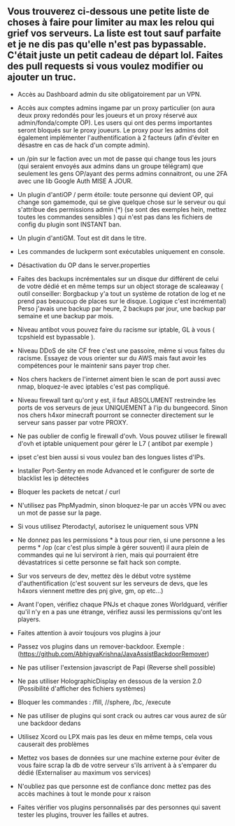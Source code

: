## Vous trouverez ci-dessous une petite liste de choses à faire pour limiter au max les relou qui grief vos serveurs. La liste est tout sauf parfaite et je ne dis pas qu'elle n'est pas bypassable. C'était juste un petit cadeau de départ lol. Faites des pull requests si vous voulez modifier ou ajouter un truc.

- Accès au Dashboard admin du site obligatoirement par un VPN.

- Accès aux comptes admins ingame par un proxy particulier (on aura deux proxy redondés pour les joueurs et un proxy réservé aux admin/fonda/compte OP). Les users qui ont des perms importantes seront bloqués sur le proxy joueurs. Le proxy pour les admins doit également implémenter l'authentification à 2 facteurs (afin d'éviter en désastre en cas de hack d'un compte admin).

- un /pin sur le faction avec un mot de passe qui change tous les jours (qui seraient envoyés aux admins dans un groupe télégram) que seulement les gens OP/ayant des perms admins connaitront, ou une 2FA avec une lib Google Auth MISE A JOUR.

- Un plugin d'antiOP / perm étoile: toute personne qui devient OP, qui change son gamemode, qui se give quelque chose sur le serveur ou qui s'attribue des permissions admin (*) (se sont des exemples hein, mettez toutes les commandes sensibles ) qui n'est pas dans les fichiers de config du plugin sont INSTANT ban.

- Un plugin d'antiGM. Tout est dit dans le titre.

- Les commandes de luckperm sont exécutables uniquement en console.

- Désactivation du OP dans le server.properties

- Faites des backups incrémentales sur un disque dur différent de celui de votre dédié et en même temps sur un object storage de scaleaway ( outil conseiller: Borgbackup y'a tout un système de rotation de log et ne prend pas beaucoup de places sur le disque. Logique c'est incrémental) Perso j'avais une backup par heure, 2 backups par jour, une backup par semaine et une backup par mois.

- Niveau antibot vous pouvez faire du racisme sur iptable,  GL à vous ( tcpshield est bypassable ).

- Niveau DDoS de site CF free c'est une passoire, même si vous faites du racisme. Essayez de vous orienter sur du AWS mais faut avoir les compétences pour le maintenir sans payer trop cher.

- Nos chers hackers de l'internet aiment bien le scan de port aussi avec nmap, bloquez-le avec iptables c'est pas compliqué.

- Niveau firewall tant qu'ont y est, il faut ABSOLUMENT restreindre les ports de vos serveurs de jeux UNIQUEMENT à l'ip du bungeecord. Sinon nos chers h4xor minecraft pourront se connecter directement sur le serveur sans passer par votre PROXY.

- Ne pas oublier de config le firewall d'ovh. Vous pouvez utiliser le firewall d'ovh et iptable uniquement pour gérer le L7 ( antibot par exemple )

- ipset c'est bien aussi si vous voulez ban des longues listes d'IPs.

- Installer Port-Sentry en mode Advanced et le configurer de sorte de blacklist les ip détectées 

- Bloquer les packets de netcat / curl

- N'utilisez pas PhpMyadmin, sinon bloquez-le par un accès VPN ou avec un mot de passe sur la page.

- Si vous utilisez Pterodactyl, autorisez le uniquement sous VPN

- Ne donnez pas les permissions * à tous pour rien, si une personne a les perms * /op (car c'est plus simple à gérer souvent) il aura plein de commandes qui ne lui serviront à rien, mais qui pourraient être dévastatrices si cette personne se fait hack son compte. 

- Sur vos serveurs de dev, mettez dès le début votre système d'authentification (c'est souvent sur les serveurs de devs, que les h4xors viennent mettre des pnj give, gm, op etc...) 

- Avant l'open, vérifiez chaque PNJs et chaque zones Worldguard, vérifier qu'il n'y en a pas une étrange,  vérifiez aussi les permissions qu'ont les players. 

- Faites attention à avoir toujours vos plugins à jour

- Passez vos plugins dans un remover-backdoor. Exemple : (https://github.com/AbhigyaKrishna/JavaAssistBackdoorRemover)

- Ne pas utiliser l'extension javascript de Papi (Reverse shell possible)

- Ne pas utiliser HolographicDisplay en dessous de la version 2.0 (Possibilité d'afficher des fichiers systèmes)

- Bloquer les commandes : /fill, //sphere, /bc, /execute

- Ne pas utiliser de plugins qui sont crack ou autres car vous aurez de sûr une backdoor dedans

- Utilisez Xcord ou LPX mais pas les deux en même temps, cela vous causerait des problèmes

- Mettez vos bases de données sur une machine externe pour éviter de vous faire scrap la db de votre serveur s'ils arrivent à
  à s'emparer du dédié (Externaliser au maximum vos services)

- N'oubliez pas que personne est de confiance donc mettez pas des accès machines à tout le monde pour x raison

- Faites vérifier vos plugins personnalisés par des personnes qui savent tester les plugins, trouver les failles et autres.
